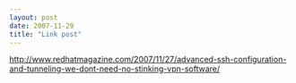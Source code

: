 ```yaml
---
layout: post
date: 2007-11-29
title: "Link post"
---
```

<http://www.redhatmagazine.com/2007/11/27/advanced-ssh-configuration-and-tunneling-we-dont-need-no-stinking-vpn-software/>

